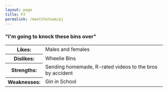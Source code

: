 ```yaml
---
layout: page
title: PJ
permalink: /meettheteam/pj
---
```

<html>
        <h3>"I'm going to knock these bins over"</h3>
        <table id="tables">
            <tr><th>Likes: </th><td>Males and females</td></tr>
            <tr><th>Dislikes: </th><td>Wheelie Bins</td></tr>
            <tr><th>Strengths: </th><td>Sending homemade, R-rated videos to the bros by accident</td></tr>
            <tr><th>Weaknesses: </th><td>Gin in School</td></tr>
        </table>
        </html>
